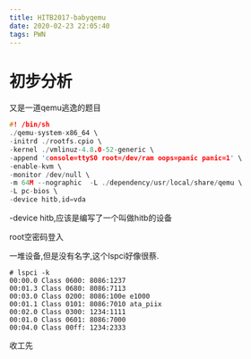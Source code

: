 ```yaml
---
title: HITB2017-babyqemu
date: 2020-02-23 22:05:40
tags: PWN
---
```


# 初步分析



又是一道qemu逃逸的题目

```c
#! /bin/sh
./qemu-system-x86_64 \
-initrd ./rootfs.cpio \
-kernel ./vmlinuz-4.8.0-52-generic \
-append 'console=ttyS0 root=/dev/ram oops=panic panic=1' \
-enable-kvm \
-monitor /dev/null \
-m 64M --nographic  -L ./dependency/usr/local/share/qemu \
-L pc-bios \
-device hitb,id=vda
```

-device hitb,应该是编写了一个叫做hitb的设备



root空密码登入

一堆设备,但是没有名字,这个lspci好像很蔡.

```
# lspci -k
00:00.0 Class 0600: 8086:1237
00:01.3 Class 0680: 8086:7113
00:03.0 Class 0200: 8086:100e e1000
00:01.1 Class 0101: 8086:7010 ata_piix
00:02.0 Class 0300: 1234:1111
00:01.0 Class 0601: 8086:7000
00:04.0 Class 00ff: 1234:2333
```



收工先